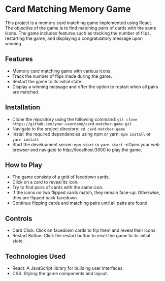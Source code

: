 # Card Matching Memory Game
This project is a memory card matching game implemented using React. The objective of the game is to find matching pairs of cards with the same icons. The game includes features such as tracking the number of flips, restarting the game, and displaying a congratulatory message upon winning.

## Features
- Memory card matching game with various icons.
- Track the number of flips made during the game.
- Restart the game to its initial state.
- Display a winning message and offer the option to restart when all pairs are matched.

## Installation 
- Clone the repository using the following command:
`git clone https://github.com/your-username/card-matcher-game.git`
- Navigate to the project directory:
`cd card-matcher-game`
- Install the required dependencies using npm or yarn:
`npm install` or `yarn install`
- Start the development server:
`npm start` or `yarn start`
-nOpen your web browser and navigate to http://localhost:3000 to play the game.

## How to Play
- The game consists of a grid of facedown cards.
- Click on a card to reveal its icon.
- Try to find pairs of cards with the same icon.
- If the icons on two flipped cards match, they remain face-up. Otherwise, they are flipped back facedown.
- Continue flipping cards and matching pairs until all pairs are found.

## Controls
- Card Click: Click on facedown cards to flip them and reveal their icons.
- Restart Button: Click the restart button to reset the game to its initial state.

## Technologies Used
- React: A JavaScript library for building user interfaces.
- CSS: Styling the game components and layout.
